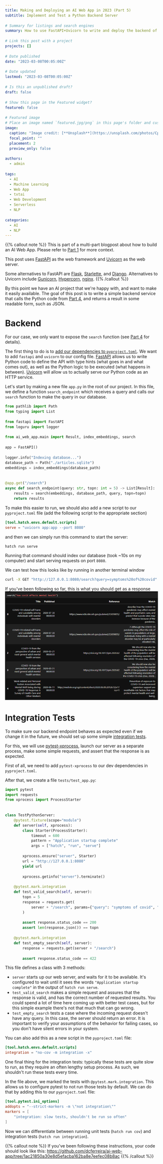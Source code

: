 ```yaml
---
title: Making and Deploying an AI Web App in 2023 (Part 5)
subtitle: Implement and Test a Python Backend Server

# Summary for listings and search engines
summary: How to use FastAPI+Uvicorn to write and deploy the backend of a simple AI App.

# Link this post with a project
projects: []

# Date published
date: "2023-03-08T00:05:00Z"

# Date updated
lastmod: "2023-03-08T00:05:00Z"

# Is this an unpublished draft?
draft: false

# Show this page in the Featured widget?
featured: false

# Featured image
# Place an image named `featured.jpg/png` in this page's folder and customize its options here.
image:
  caption: "Image credit: [**Unsplash**](https://unsplash.com/photos/CpkOjOcXdUY)"
  focal_point: ""
  placement: 2
  preview_only: false

authors:
  - admin

tags:
  - AI
  - Machine Learning
  - Web App
  - txtai
  - Web Development
  - Serverless
  - NLP

categories:
  - AI
  - NLP
---
```


{{% callout note %}}
This is part of a multi-part blogpost about how to build an AI Web App.
Please refer to [Part 1](/post/2023-03-01-ai-web-app) for more context.

This post uses [FastAPI](https://fastapi.tiangolo.com) as the web framework and
[Uvicorn](https://www.uvicorn.org) as the web server.

Some alternatives to FastAPI are [Flask](https://flask.palletsprojects.com/en/2.2.x/), [Starlette](https://www.starlette.io/), and [Django](https://www.djangoproject.com/).
Alternatives to Uvicorn include [Gunicorn](https://gunicorn.org/), [Hypercorn](https://hypercorn.readthedocs.io/en/latest/), [nginx](https://www.nginx.com/).
{{% /callout %}}

By this point we have an AI project that we're happy with, and want to make it easily available.
The goal of this post is to write a simple backend service that calls the Python code from [Part 4](/post/2023-03-04-ai-web-app),
and returns a result in some readable form, such as JSON.

# Backend

For our case, we only want to expose the `search` function (see [Part 4](/post/2023-03-04-ai-web-app) for details).

The first thing to do is to [add our dependencies to `pyproject.toml`](https://hatch.pypa.io/latest/config/metadata/#dependencies).
We want to add `fastapi` and `uvicorn` to our config file.
[FastAPI](https://fastapi.tiangolo.com) allows us to write Python code to define the API with type hints (what goes in and what comes out),
as well as the Python logic to be executed (what happens in between).
[Uvicorn](https://www.uvicorn.org/) will allow us to actually serve our Python code as an HTTP service.

Let's start by making a new file `app.py` in the root of our project.
In this file, we define a function `search_endpoint` which receives a query and calls our `search` function to
make the query in our database.

```python
from pathlib import Path
from typing import List

from fastapi import FastAPI
from loguru import logger

from ai_web_app.main import Result, index_embeddings, search

app = FastAPI()

logger.info("Indexing database...")
database_path = Path("./articles.sqlite")
embeddings = index_embeddings(database_path)


@app.get("/search")
async def search_endpoint(query: str, topn: int = 5) -> List[Result]:
    results = search(embeddings, database_path, query, topn=topn)
    return results

```

To make this easier to run, we should also add a new script to our `pyproject.toml` file
(add the following script to the appropriate section)

```toml
[tool.hatch.envs.default.scripts]
serve = "uvicorn app:app --port 8080"
```

and then we can simply run this command to start the server:

```bash
hatch run serve
```

Running that command should index our database (took ~10s on my computer) and start serving
requests on port `8080`.

We can test how this looks like by running in another terminal window

```bash
curl -X GET "http://127.0.0.1:8080/search?query=symptoms%20of%20covid"
```

If you've been following so far, this is what you should get as a response
![image.png](/assets/ai-web-app/image_1674756005367_0.png)

# Integration Tests

To make sure our backend endpoint behaves as expected even if we change it in the future,
we should set up some simple [integration tests](https://en.wikipedia.org/wiki/Integration_testing).

For this, we will use [pytest-xprocess](https://pytest-xprocess.readthedocs.io), launch our server as a
separate process, make some simple requests, and assert that the response is as expected.

First of all, we need to add `pytest-xprocess` to our dev dependencies in `pyproject.toml`.

After that, we create a file `tests/test_app.py`:

```python
import pytest
import requests
from xprocess import ProcessStarter


class TestPythonServer:
    @pytest.fixture(scope="module")
    def server(self, xprocess):
        class Starter(ProcessStarter):
            timeout = 600
            pattern = "Application startup complete"
            args = ["hatch", "run", "serve"]

        xprocess.ensure("server", Starter)
        url = "http://127.0.0.1:8080"
        yield url

        xprocess.getinfo("server").terminate()

    @pytest.mark.integration
    def test_valid_search(self, server):
        topn = 5
        response = requests.get(
            server + "/search", params={"query": "symptoms of covid", "topn": topn}
        )

        assert response.status_code == 200
        assert len(response.json()) == topn

    @pytest.mark.integration
    def test_empty_search(self, server):
        response = requests.get(server + "/search")

        assert response.status_code == 422

```

This file defines a class with 3 methods:

- `server` starts up our web server, and waits for it to be available.
  It's configured to wait until it sees the words `"Application startup complete"` in the output of
  `hatch run serve`.
- `test_valid_search` makes a simple request and assures that the response is valid, and has the correct
  number of requested results.
  You could spend a lot of time here coming up with better test cases, but for this simple example there's
  not that much that can go wrong.
- `test_empty_search` tests a case where the incoming request doesn't have any query.
  In this case, the server should return an error.
  It is important to verify your assumptions of the behavior for failing cases, so you don't have silent errors
  in your system.

You can also add this as a new script in the `pyproject.toml` file:

```toml
[tool.hatch.envs.default.scripts]
integration = "no-cov -m integration -x"
```

One final thing for the integration tests: typically these tests are quite slow to run, as they require
an often lengthy setup process.
As such, we shouldn't run these tests every time.

In the file above, we marked the tests with `@pytest.mark.integration`.
This allows us to configure pytest to not run those tests by default.
We can do that by adding this to our `pyproject.toml` file:

```toml
[tool.pytest.ini_options]
addopts = "--strict-markers -m \"not integration\""
markers = [
    "integration: slow tests, shouldn't be run so often"
]
```

Now we can differentiate between running unit tests (`hatch run cov`) and integration tests (`hatch run integration`).

{{% callout note %}}
If you've been following these instructions, your code should look like this:
https://github.com/dcferreira/ai-web-app/tree/1ac21850a30e8d5efacba162ba8e7eefec08b8ac
{{% /callout %}}
